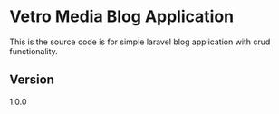 # Vetro Media Blog Application

This is the source code is for simple laravel blog application with crud functionality.

## Version
1.0.0

